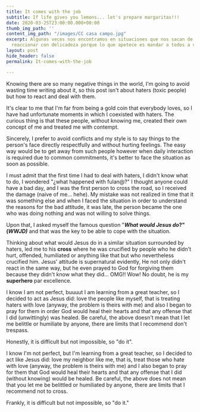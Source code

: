 ```yaml
---
title: It comes with the job
subtitle: If life gives you lemons... let's prepare margaritas!!!
date: 2020-03-25T23:00:00.000+00:00
thumb_img_path: ''
content_img_path: "/images/CC casa campo.jpg"
excerpt: Algunas veces nos encontramos en situaciones que nos sacan de onda y cuesta
  reaccionar con delicadeza porque lo que apetece es mandar a todos a volar.
layout: post
hide_header: false
permalink: It-comes-with-the-job

---
```

Knowing there are so many negative things in the world, I'm going to avoid wasting time writing about it, so this post isn't about haters (toxic people) but how to react and deal with them.

It's clear to me that I'm far from being a gold coin that everybody loves, so I have had unfortunate moments in which I coexisted with haters. The curious thing is that these people, without knowing me, created their own concept of me and treated me with contempt.

Sincerely, I prefer to avoid conflicts and my style is to say things to the person's face directly respectfully and without hurting feelings. The easy way would be to get away from such people however when daily interaction is required due to common commitments, it's better to face the situation as soon as possible.

I must admit that the first time I had to deal with haters, I didn't know what to do, I wondered "¿what happened with fulan@?" I thought anyone could have a bad day, and I was the first person to cross the road, so I received the damage (naive of me... hehe). My mistake was not realized in time that it was something else and when I faced the situation in order to understand the reasons for the bad attitude, it was late, the person became the one who was doing nothing and was not willing to solve things.

Upon that, I asked myself the famous question "**_What would Jesus do_?" (_WWJD)_** and that was the key to be able to cope with the situation.

Thinking about what would Jesus do in a similar situation surrounded by haters, led me to his **cross** where he was crucified by people who he didn't hurt, offended, humiliated or anything like that but who nevertheless crucified him. Jesus' attitude is supernatural evidently, He not only didn't react in the same way, but he even prayed to God for forgiving them because they didn't know what they did... OMG!! Wow! No doubt, he is my **superhero** par excellence.

I know I am not perfect, buuuut I am learning from a great teacher, so I decided to act as Jesus did: love the people like myself, that is treating haters with love (anyway, the problem is theirs with me) and also I began to pray for them in order God would heal their hearts and that any offense that I did (unwittingly) was healed. Be careful, the above doesn't mean that I let me belittle or humiliate by anyone, there are limits that I recommend don't trespass.

Honestly, it is difficult but not impossible, so "do it".

I know I'm not perfect, but I'm learning from a great teacher, so I decided to act like Jesus did: love my neighbor like me, that is, treat those who hate with love (anyway, the problem is theirs with me) and I also began to pray for them that God would heal their hearts and that any offense that I did (without knowing) would be healed. Be careful, the above does not mean that you let me be belittled or humiliated by anyone, there are limits that I recommend not to cross.

Frankly, it is difficult but not impossible, so "do it."